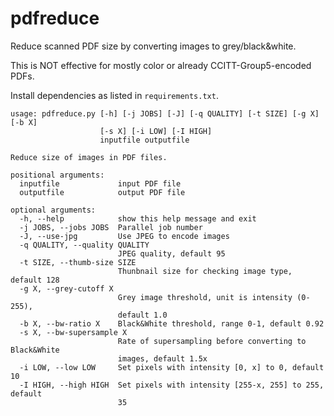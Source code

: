 # pdfreduce
Reduce scanned PDF size by converting images to grey/black&amp;white.

This is NOT effective for mostly color or already CCITT-Group5-encoded PDFs.

Install dependencies as listed in `requirements.txt`.

```
usage: pdfreduce.py [-h] [-j JOBS] [-J] [-q QUALITY] [-t SIZE] [-g X] [-b X]
                    [-s X] [-i LOW] [-I HIGH]
                    inputfile outputfile

Reduce size of images in PDF files.

positional arguments:
  inputfile             input PDF file
  outputfile            output PDF file

optional arguments:
  -h, --help            show this help message and exit
  -j JOBS, --jobs JOBS  Parallel job number
  -J, --use-jpg         Use JPEG to encode images
  -q QUALITY, --quality QUALITY
                        JPEG quality, default 95
  -t SIZE, --thumb-size SIZE
                        Thunbnail size for checking image type, default 128
  -g X, --grey-cutoff X
                        Grey image threshold, unit is intensity (0-255),
                        default 1.0
  -b X, --bw-ratio X    Black&White threshold, range 0-1, default 0.92
  -s X, --bw-supersample X
                        Rate of supersampling before converting to Black&White
                        images, default 1.5x
  -i LOW, --low LOW     Set pixels with intensity [0, x] to 0, default 10
  -I HIGH, --high HIGH  Set pixels with intensity [255-x, 255] to 255, default
                        35
```

